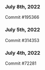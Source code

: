 ### July 8th, 2022

Commit #195366

### July 5th, 2022

Commit #314353


### July 4th, 2022

Commit #72281
